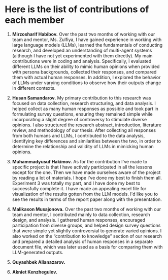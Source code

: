 # Here is the list of contributions of each member

1. **Mirzosharif Habibov.**
Over the past two months of working with our team and mentor, Ms. Zulfiya, I have gained experience in working with large language models (LLMs), learned the fundamentals of conducting research, and developed an understanding of multi-agent systems (although I have not yet experimented with them directly). My main contributions were in coding and analysis. Specifically, I evaluated different LLMs on their ability to mimic human opinions when provided with persona backgrounds, collected their responses, and compared them with actual human responses. In addition, I explored the behavior of LLMs under varying conditions to observe how their outputs change in different contexts.

2. **Husan Samandarov.**
My primary contribution to this research was focused on data collection, research structuring, and data analysis. I helped collect as many human responses as possible and took part in formulating survey questions, ensuring they remained simple while incorporating a slight degree of controversy to stimulate diverse opinions. I also structured the research abstract, introduction, literature review, and methodology of our thesis. After collecting all responses from both humans and LLMs, I contributed to the data analysis, identifying key differences and similarities between the two, in order to determine the relationship and validity of LLMs in mimicking human opinions.

3. **Muhammadyusuf Hakimov.**
As for the contribution I've made to specific project is that I have actively participated in all the lessons except for the one. Then we have made ourselves aware of the project by reading a lot of materials. I hope I've done my best to finish them all. Experiment 3 was totally my part, and I have done my best to successfully complete it. I have made an appealing excel file for visualization of the results gotten from the LLM models. I'd like you to see the results in terms of the report paper along with the presentation.

4. **Malikaxon Musajonova.**
Over the past two months of working with our team and mentor, I contributed mainly to data collection, research design, and analysis. I gathered human responses, encouraged participation from diverse groups, and helped design survey questions that were simple yet slightly controversial to generate varied opinions. I also worked on the “contribution to knowledge” section of our research and prepared a detailed analysis of human responses in a separate document file, which was later used as a basis for comparing them with LLM-generated outputs.
   
6. **Quyashbek Allanazarov.**

8. **Akniet Kenzhegulov.**
